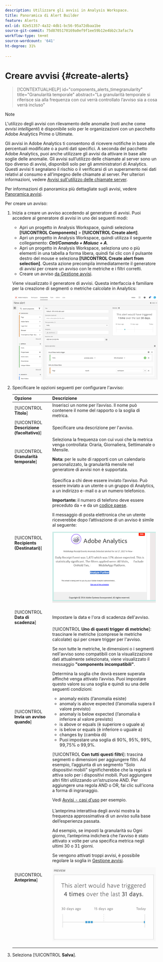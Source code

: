 ```yaml
---
description: Utilizzare gli avvisi in Analysis Workspace.
title: Panoramica di Alert Builder
feature: Alerts
exl-id: 82e51357-4a32-4db1-bc56-95a72dbaa1be
source-git-commit: 75d8705170169a0ef9f1ee59b12e4bb2c3afac7a
workflow-type: tm+mt
source-wordcount: '641'
ht-degree: 31%

---
```


# Creare avvisi {#create-alerts}

<!-- markdownlint-disable MD034 -->

>[!CONTEXTUALHELP]
>id="components_alerts_timegranularity"
>title="Granularità temporale"
>abstract="La granularità temporale si riferisce sia alla frequenza con cui verrà controllato l’avviso sia a cosa verrà incluso"

<!-- markdownlint-enable MD034 -->

>[!NOTE]
>
>L&#39;utilizzo degli avvisi con rilevamento delle anomalie (noti anche come _avvisi intelligenti_) è disponibile solo per le organizzazioni con un pacchetto Adobe Analytics Prime o Ultimate.

Gli avvisi in Adobe Analytics ti consentono di ricevere notifiche in base alle percentuali modificate o a punti dati specifici. A seconda del pacchetto Adobe Analytics, puoi anche utilizzare gli avvisi da attivare in base alle soglie delle anomalie. Gli avvisi sull’utilizzo delle chiamate al server sono un tipo diverso di avvisi, disponibili solo per gli amministratori di Analytics. Questi avvisi ti segnalano il rischio o il verificarsi di un superamento nei dati relativi al consumo e all’impegno delle chiamate al server. Per ulteriori informazioni, vedere [Avvisi sull&#39;utilizzo delle chiamate server](/help/admin/admin/c-server-call-usage/scu-alerts.md).

Per informazioni di panoramica più dettagliate sugli avvisi, vedere [Panoramica avvisi](/help/components/c-alerts/intellligent-alerts.md).

Per creare un avviso:

1. Inizia a creare un avviso accedendo al generatore di avvisi. Puoi accedere al generatore di avvisi in uno dei seguenti modi:

   * Apri un progetto in Analysis Workspace, quindi seleziona **[!UICONTROL Components]** > **[!UICONTROL Create alert]**.
   * Apri un progetto in Analysis Workspace, quindi utilizza il seguente collegamento: ***Ctrl/Comando + Maiusc + A***.
   * Apri un progetto in Analysis Workspace, seleziona uno o più elementi in una tabella a forma libera, quindi fai clic con il pulsante destro del mouse e seleziona **[!UICONTROL Create alert from selection]**. Questa azione precompila immediatamente il generatore di avvisi per creare un avviso con le metriche e i filtri corretti.
   * Creare un avviso [da Gestione avvisi](/help/components/c-alerts/alert-manager.md#create-alerts).

   Viene visualizzato il generatore di avvisi. Questa interfaccia è familiare per la creazione di segmenti o metriche calcolate in Analytics:

   ![](assets/alert-builder.png)

1. Specificare le opzioni seguenti per configurare l&#39;avviso:

   | Opzione | Descrizione |
   |---------|----------|
   | [!UICONTROL **Titolo**] | Inserisci un nome per l’avviso. Il nome può contenere il nome del rapporto o la soglia di metrica. |
   | [!UICONTROL **Descrizione (facoltativo)**] | Specificare una descrizione per l&#39;avviso. |
   | [!UICONTROL **Granularità temporale**] | Seleziona la frequenza con cui vuoi che la metrica venga controllata: Oraria, Giornaliera, Settimanale o Mensile.<p><b>Nota:</b> per le suite di rapporti con un calendario personalizzato, la granularità mensile nel generatore di avvisi non è supportata.<!--true?--></p> |
   | [!UICONTROL **Recipients (Destinatari)**] | Specifica a chi deve essere inviato l’avviso. Può essere inviato a un utente o un gruppo di Analytics, a un indirizzo e-mail o a un numero telefonico.<p><b>Importante:</b> il numero di telefono deve essere preceduto da `+` e da un [codice paese](https://countrycode.org/).</p><p>Il messaggio di posta elettronica che un utente riceverebbe dopo l’attivazione di un avviso è simile al seguente:</p><p>![](assets/alerts-email.PNG)</p> |
   | [!UICONTROL **Data di scadenza**] | Impostare la data e l&#39;ora di scadenza dell&#39;avviso. |
   | [!UICONTROL **Invia un avviso quando**] | [!UICONTROL **Uno di questi trigger di metriche**]: trascinare le metriche (comprese le metriche calcolate) qui per creare trigger per l&#39;avviso.<p>Se non tutte le metriche, le dimensioni o i segmenti nell&#39;avviso sono compatibili con la visualizzazione dati attualmente selezionata, viene visualizzato il messaggio **&quot;components incompatibili&quot;**.</p><p>Determina la soglia che dovrà essere superata affinché venga attivato l’avviso. Puoi impostare questo valore su una soglia e quindi su una delle seguenti condizioni:</p><ul><li>anomaly exists (l’anomalia esiste)</li><li>anomaly is above expected (l’anomalia supera il valore previsto)</li><li>anomaly is below expected (l’anomalia è inferiore al valore previsto)</li><li>is above or equals (è superiore o uguale a)</li><li>is below or equals (è inferiore o uguale a)</li><li>changes by (cambia di)</li><li>Puoi impostare una soglia di 90%, 95%, 99%, 99,75% o 99,9%.</li></ul><p>[!UICONTROL **Con tutti questi filtri**]: trascina segmenti o dimensioni per aggiungere filtri. Ad esempio, l’aggiunta di un segmento &quot;Solo dispositivi mobili&quot; significherebbe che la regola si attiva solo per i dispositivi mobili. Puoi aggiungere altri filtri utilizzando un’istruzione AND. Per aggiungere una regola AND o OR, fai clic sull’icona a forma di ingranaggio.</p><p>Vedi [Avvisi - casi d&#39;uso](/help/components/c-alerts/alerts-use-cases.md) per esempio.</p> |
   | [!UICONTROL **Anteprima**] | L’anteprima interattiva degli avvisi mostra la frequenza approssimativa di un avviso sulla base dell’esperienza passata.<p>Ad esempio, se imposti la granularità su Ogni giorno, l’anteprima indicherà che l’avviso è stato attivato x volte per una specifica metrica negli ultimi 30 o 31 giorni.</p><p>Se vengono attivati troppi avvisi, è possibile regolare la soglia in [Gestione avvisi](/help/components/c-alerts/alert-manager.md).</p><p>![](assets/alert_preview.png)</p> |

1. Seleziona [!UICONTROL **Salva**].
